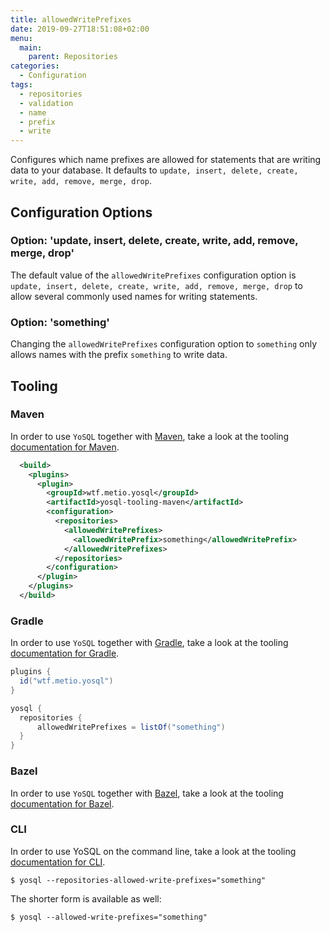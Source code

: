 ```yaml
---
title: allowedWritePrefixes
date: 2019-09-27T18:51:08+02:00
menu:
  main:
    parent: Repositories
categories:
  - Configuration
tags:
  - repositories
  - validation
  - name
  - prefix
  - write
---
```


Configures which name prefixes are allowed for statements that are writing data to your database. It defaults to `update, insert, delete, create, write, add, remove, merge, drop`.

## Configuration Options

### Option: 'update, insert, delete, create, write, add, remove, merge, drop'

The default value of the `allowedWritePrefixes` configuration option is `update, insert, delete, create, write, add, remove, merge, drop` to allow several commonly used names for writing statements.

### Option: 'something'

Changing the `allowedWritePrefixes` configuration option to `something` only allows names with the prefix `something` to write data.

## Tooling

### Maven

In order to use `YoSQL` together with [Maven](https://maven.apache.org/), take a look at the tooling [documentation
for Maven](../../tooling/maven).

```xml
  <build>
    <plugins>
      <plugin>
        <groupId>wtf.metio.yosql</groupId>
        <artifactId>yosql-tooling-maven</artifactId>
        <configuration>
          <repositories>
            <allowedWritePrefixes>
              <allowedWritePrefix>something</allowedWritePrefix>
            </allowedWritePrefixes>
          </repositories>
        </configuration>
      </plugin>
    </plugins>
  </build>
```

### Gradle

In order to use `YoSQL` together with [Gradle](https://gradle.org/), take a look at the tooling [documentation for Gradle](../../tooling/gradle).

```groovy
plugins {
  id("wtf.metio.yosql")
}

yosql {
  repositories {
      allowedWritePrefixes = listOf("something")
  }
}
```

### Bazel

In order to use `YoSQL` together with [Bazel](https://bazel.build/), take a look at the tooling [documentation for
Bazel](../../tooling/bazel).

### CLI

In order to use YoSQL on the command line, take a look at the tooling [documentation for CLI](../../tooling/cli).

```shell
$ yosql --repositories-allowed-write-prefixes="something"
```

The shorter form is available as well:

```shell
$ yosql --allowed-write-prefixes="something"
```
